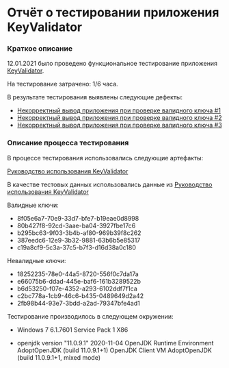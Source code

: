 # Отчёт о тестировании приложения KeyValidator
### Краткое описание

12.01.2021 было проведено функциональное тестирование приложения [KeyValidator](https://github.com/netology-code/javaqa-homeworks/blob/master/intro/artifacts/KeyValidator.class).

На тестирование затрачено: 1/6 часа.

В результате тестирования выявлены следующие дефекты:

* [Некорректный вывод приложения при проверке валидного ключа #1](https://github.com/EliseevG787/JAVAQA-1.1/issues/1)
* [Некорректный вывод приложения при проверке валидного ключа #2](https://github.com/EliseevG787/JAVAQA-1.1/issues/2)
* [Некорректный вывод приложения при проверке валидного ключа #3](https://github.com/EliseevG787/JAVAQA-1.1/issues/3)

### Описание процесса тестирования

В процессе тестирования использовались следующие артефакты:

[Руководство использования KeyValidator](https://github.com/netology-code/javaqa-homeworks/blob/master/intro/user-manual.md)

В качестве тестовых данных использовались данные из [Руководство использования KeyValidator](https://github.com/netology-code/javaqa-homeworks/blob/master/intro/user-manual.md)

Валидные ключи:

* 8f05e6a7-70e9-33d7-bfe7-b19eae0d8998
* 80b427f8-92cd-3aae-ba04-3927fbe17c6
* b295bc63-9f03-3b4b-af80-969b39f8c262
* 387eedc6-12e9-3b32-9881-63b6b5e85317
* c19a8cf9-5c3a-37c5-b7f3-d16d38a0c180

Невалидные ключи:

* 18252235-78e0-44a5-8720-556f0c7da17a
* e66075b6-ddad-445e-baf6-161b3289522b
* b6d53250-f07e-4352-a293-6102ddf7f1ca
* c2bc778a-1cb9-46c6-b435-0489649d2a42
* 2fb98b44-93e7-3bdd-a2ad-79347bfe4ad1

Тестирование производилось в следующем окружении:

* Windows 7 6.1.7601 Service Pack 1  X86

* openjdk version "11.0.9.1" 2020-11-04
OpenJDK Runtime Environment AdoptOpenJDK (build 11.0.9.1+1)
OpenJDK Client VM AdoptOpenJDK (build 11.0.9.1+1, mixed mode)
